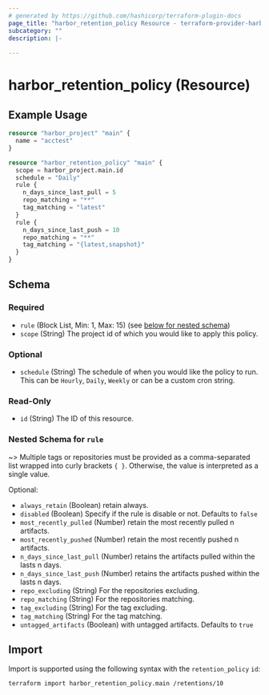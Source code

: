 ```yaml
---
# generated by https://github.com/hashicorp/terraform-plugin-docs
page_title: "harbor_retention_policy Resource - terraform-provider-harbor"
subcategory: ""
description: |-
  
---
```


# harbor_retention_policy (Resource)

<!-- schema generated by tfplugindocs -->

## Example Usage

```terraform
resource "harbor_project" "main" {
  name = "acctest"
}

resource "harbor_retention_policy" "main" {
  scope = harbor_project.main.id
  schedule = "Daily"
  rule {
    n_days_since_last_pull = 5
    repo_matching = "**"
    tag_matching = "latest"
  }
  rule {
    n_days_since_last_push = 10
    repo_matching = "**"
    tag_matching = "{latest,snapshot}"
  }
}
```

## Schema

### Required

- `rule` (Block List, Min: 1, Max: 15) (see [below for nested schema](#nestedblock--rule))
- `scope` (String) The project id of which you would like to apply this policy.

### Optional

- `schedule` (String) The schedule of when you would like the policy to run. This can be `Hourly`, `Daily`, `Weekly` or can be a custom cron string.

### Read-Only

- `id` (String) The ID of this resource.

<a id="nestedblock--rule"></a>

### Nested Schema for `rule`

~> Multiple tags or repositories must be provided as a comma-separated list wrapped into curly brackets `{ }`. Otherwise, the value is interpreted as a single value.

Optional:

- `always_retain` (Boolean) retain always.
- `disabled` (Boolean) Specify if the rule is disable or not. Defaults to `false`
- `most_recently_pulled` (Number) retain the most recently pulled n artifacts.
- `most_recently_pushed` (Number) retain the most recently pushed n artifacts.
- `n_days_since_last_pull` (Number) retains the artifacts pulled within the lasts n days.
- `n_days_since_last_push` (Number) retains the artifacts pushed within the lasts n days.
- `repo_excluding` (String) For the repositories excluding.
- `repo_matching` (String) For the repositories matching.
- `tag_excluding` (String) For the tag excluding.
- `tag_matching` (String) For the tag matching.
- `untagged_artifacts` (Boolean) with untagged artifacts. Defaults to `true`

## Import
Import is supported using the following syntax with the `retention_policy` `id`:

```shell
terraform import harbor_retention_policy.main /retentions/10
```
